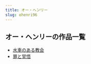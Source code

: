 ```yaml
---
title: オー・ヘンリー
slug: ohenri96
---
```


## オー・ヘンリーの作品一覧

- [水車のある教会](shuichenoarujia-072)
- [罪と覚悟](zuitojuewu-4ca)
